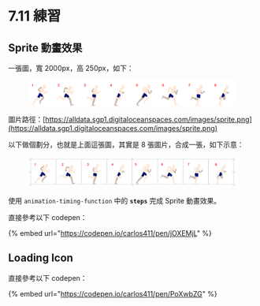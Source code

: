 # 7.11 練習

## Sprite 動畫效果

一張圖，寬 2000px，高 250px，如下：

<figure><img src="../.gitbook/assets/sprite_finish.png" alt=""><figcaption></figcaption></figure>

圖片路徑：[https://alldata.sgp1.digitaloceanspaces.com/images/sprite.png](https://alldata.sgp1.digitaloceanspaces.com/images/sprite.png)



以下做個劃分，也就是上面這張圖，其實是 8 張圖片，合成一張，如下示意：

<figure><img src="../.gitbook/assets/sprite_finish_border.png" alt=""><figcaption></figcaption></figure>

使用 `animation-timing-function` 中的 **`steps`** 完成 Sprite 動畫效果。

直接參考以下 codepen：

{% embed url="https://codepen.io/carlos411/pen/jOXEMjL" %}



## Loading Icon

直接參考以下 codepen：

{% embed url="https://codepen.io/carlos411/pen/PoXwbZG" %}

